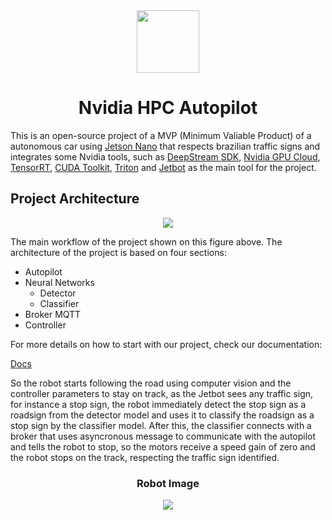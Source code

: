 <div align="center">
  <a src="https://www.nvidia.com/en-us/">
    <img src="https://github.com/pfeinsper/NVIDIA/blob/main/docs/docs/images/Vertical_Logo/NV_Logo_2D.png?raw=true" height="100"/>
  </a>
  <h1>Nvidia HPC Autopilot</h1>
</div>

This is an open-source project of a MVP (Minimum Valiable Product) of a autonomous car using [Jetson Nano](https://www.nvidia.com/en-us/autonomous-machines/embedded-systems/jetson-nano/) that respects brazilian traffic signs and integrates some Nvidia tools, such as [DeepStream SDK](https://developer.nvidia.com/deepstream-sdk), [Nvidia GPU Cloud](https://www.nvidia.com/en-us/gpu-cloud/), [TensorRT](https://developer.nvidia.com/tensorrt), [CUDA Toolkit](https://developer.nvidia.com/cuda-toolkit), [Triton](https://developer.nvidia.com/nvidia-triton-inference-server) and [Jetbot](https://jetbot.org/master/) as the main tool for the project.

## Project Architecture

<div align="center">
  <img src="https://github.com/pfeinsper/NVIDIA/blob/gh-pages/images/architechture.png?raw=true"/>
</div>

The main workflow of the project shown on this figure above. The architecture of the project is based on four sections:

- Autopilot 
- Neural Networks
    - Detector
    - Classifier
- Broker MQTT 
- Controller

For more details on how to start with our project, check our documentation: 

[Docs](https://github.com/pfeinsper/NVIDIA)

So the robot starts following the road using computer vision and the controller parameters to stay on track, as the Jetbot sees any traffic sign, for instance a stop sign, the robot immediately detect the stop sign as a roadsign from the detector model and uses it to classify the roadsign as a stop sign by the classifier model. After this, the classifier connects with a broker that uses asyncronous message to communicate with the autopilot and tells the robot to stop, so the motors receive a speed gain of zero and the robot stops on the track, respecting the traffic sign identified.

<div align="center">
  <h3>Robot Image</h3>
  <a>
    <img src="https://github.com/pfeinsper/NVIDIA/blob/gh-pages/images/jetbot.png?raw=true"/>
  </a>
</div>